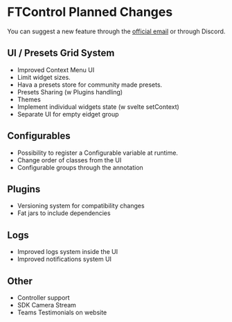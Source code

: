 # FTControl Planned Changes

You can suggest a new feature through the [official email](mailto:ftcontrol@bylazar.com) or through Discord.

## UI / Presets Grid System
- Improved Context Menu UI
- Limit widget sizes.
- Hava a presets store for community made presets.
- Presets Sharing (w Plugins handling)
- Themes
- Implement individual widgets state (w svelte setContext)
- Separate UI for empty eidget group

## Configurables
- Possibility to register a Configurable variable at runtime.
- Change order of classes from the UI
- Configurable groups through the annotation

## Plugins
- Versioning system for compatibility changes
- Fat jars to include dependencies

## Logs
- Improved logs system inside the UI
- Improved notifications system UI

## Other
- Controller support
- SDK Camera Stream
- Teams Testimonials on website
